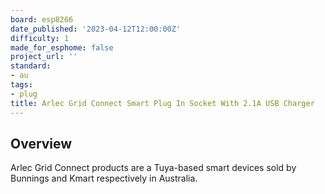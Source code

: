 ```yaml
---
board: esp8266
date_published: '2023-04-12T12:00:00Z'
difficulty: 1
made_for_esphome: false
project_url: ''
standard:
- au
tags:
- plug
title: Arlec Grid Connect Smart Plug In Socket With 2.1A USB Charger
---
```


## Overview

Arlec Grid Connect products are a Tuya-based smart devices
sold by Bunnings and Kmart respectively in Australia.